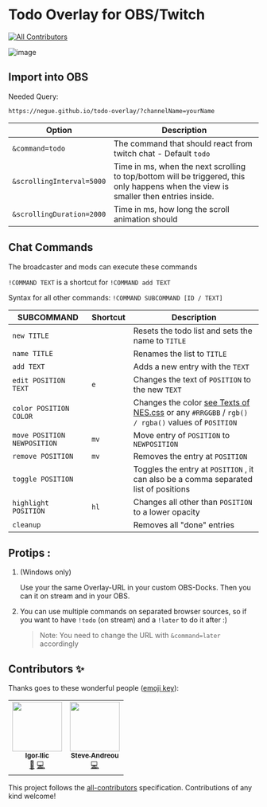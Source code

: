 # Todo Overlay for OBS/Twitch
<!-- ALL-CONTRIBUTORS-BADGE:START - Do not remove or modify this section -->
[![All Contributors](https://img.shields.io/badge/all_contributors-2-orange.svg?style=flat-square)](#contributors-)
<!-- ALL-CONTRIBUTORS-BADGE:END -->

![image](https://user-images.githubusercontent.com/842273/93716478-6190a600-fb70-11ea-8267-f8e0ca6ab4b2.png)

## Import into OBS

Needed Query:
```url
https://negue.github.io/todo-overlay/?channelName=yourName
```


|Option|Description|
|-|-|
|`&command=todo`|The command that should react from twitch chat - Default `todo`|
|`&scrollingInterval=5000`|Time in ms, when the next scrolling to top/bottom will be triggered, this only happens when the view is smaller then entries inside. |
|`&scrollingDuration=2000`|Time in ms, how long the scroll animation should|


## Chat Commands

The broadcaster and mods can execute these commands

`!COMMAND TEXT` is a shortcut for `!COMMAND add TEXT`

Syntax for all other commands: `!COMMAND SUBCOMMAND [ID / TEXT]`

|SUBCOMMAND|Shortcut|Description|
|-|-|-|
|`new TITLE`||Resets the todo list and sets the name to `TITLE`|
|`name TITLE`||Renames the list to `TITLE`|
|`add TEXT`||Adds a new entry with the `TEXT`|
|`edit POSITION TEXT`|`e`|Changes the text of `POSITION` to the new `TEXT`|
|`color POSITION COLOR`||Changes the color [see Texts of NES.css](https://nostalgic-css.github.io/NES.css/) or any `#RRGGBB` / `rgb() / rgba()` values of `POSITION` |
|`move POSITION NEWPOSITION`|`mv`|Move entry of `POSITION`  to `NEWPOSITION` |
|`remove POSITION`|`mv`|Removes the entry at `POSITION` |
|`toggle POSITION`||Toggles the entry at `POSITION` , it can also be a comma separated list of positions|
|`highlight POSITION`|`hl`|Changes all other than `POSITION`  to a lower opacity|
|`cleanup`||Removes all "done" entries|

## Protips :

1. (Windows only)

   Use your the same Overlay-URL in your custom OBS-Docks. Then you can it on stream and in your OBS.

2. You can use multiple commands on separated browser sources, so if you want to have `!todo` (on stream) and a `!later` to do it after :) 
   > Note: You need to change the URL with `&command=later` accordingly

## Contributors ✨

Thanks goes to these wonderful people ([emoji key](https://allcontributors.org/docs/en/emoji-key)):

<!-- ALL-CONTRIBUTORS-LIST:START - Do not remove or modify this section -->
<!-- prettier-ignore-start -->
<!-- markdownlint-disable -->
<table>
  <tr>
    <td align="center"><a href="https://twitch.tv/gacbl"><img src="https://avatars0.githubusercontent.com/u/2153382?v=4" width="100px;" alt=""/><br /><sub><b>Igor Ilic</b></sub></a><br /><a href="#ideas-gigili" title="Ideas, Planning, & Feedback">🤔</a> <a href="https://github.com/negue/todo-overlay/commits?author=gigili" title="Code">💻</a></td>
    <td align="center"><a href="https://github.com/SteveAndreou"><img src="https://avatars2.githubusercontent.com/u/4084115?v=4" width="100px;" alt=""/><br /><sub><b>Steve Andreou</b></sub></a><br /><a href="https://github.com/negue/todo-overlay/commits?author=SteveAndreou" title="Code">💻</a></td>
  </tr>
</table>

<!-- markdownlint-enable -->
<!-- prettier-ignore-end -->
<!-- ALL-CONTRIBUTORS-LIST:END -->

This project follows the [all-contributors](https://github.com/all-contributors/all-contributors) specification. Contributions of any kind welcome!
